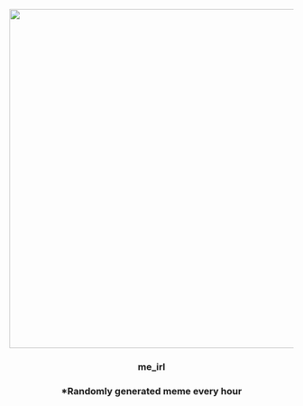 <p align="center">
        <img src="https://i.redd.it/in3h1m49mun91.gif" width="600" height="600">
        </p>
        <h3 align="center">me_irl</h3>
        <h3 align="center">*Randomly generated meme every hour</h3>
    
